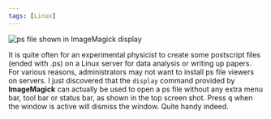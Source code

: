 ```yaml
---
tags: [Linux]
---
```


![ps file shown in ImageMagick 
display]({{site.exa}}/ps-file-shown-in-ImageMagick-display.jpg)

It is quite often for an experimental physicist to create some postscript files 
(ended with .ps) on a Linux server for data analysis or writing up papers. For 
various reasons, administrators may not want to install ps file viewers on 
servers. I just discovered that the `display` command provided by 
**ImageMagick** can actually be used to open a ps file without any extra menu 
bar, tool bar or status bar, as shown in the top screen shot. Press 
<kbd>q</kbd> when the window is active will dismiss the window. Quite handy 
indeed.

